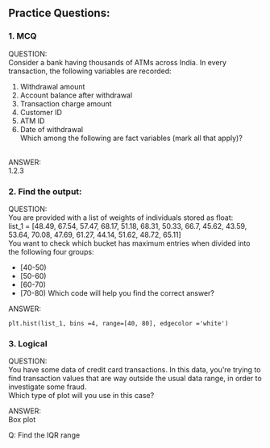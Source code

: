 ## Practice Questions:

### 1. MCQ
QUESTION:</br>
Consider a bank having thousands of ATMs across India. In every transaction, the following variables are recorded: </br>
1. Withdrawal amount </br>
2. Account balance after withdrawal </br>
3. Transaction charge amount </br>
4. Customer ID </br>
5. ATM ID </br>
6. Date of withdrawal </br>
Which among the following are fact variables (mark all that apply)? </br></br>

ANSWER:</br>
1.2.3

### 2. Find the output:
QUESTION: </br>
You are provided with a list of weights of individuals stored as float: </br>
list_1 = [48.49, 67.54, 57.47, 68.17, 51.18, 68.31, 50.33, 66.7, 45.62, 43.59, 53.64, 70.08, 47.69, 61.27, 44.14, 51.62, 48.72, 65.11] </br>
You want to check which bucket has maximum entries when divided into the following four groups: </br>
- [40-50)
- [50-60)
- [60-70)
- [70-80)
Which code will help you find the correct answer? </br>

ANSWER:
```
plt.hist(list_1, bins =4, range=[40, 80], edgecolor ='white')
```

### 3. Logical
QUESTION: </br>
You have some data of credit card transactions. In this data, you're trying to find transaction values that are way outside the usual data range, in order to investigate some fraud. </br>
Which type of plot will you use in this case?

ANSWER: </br>
Box plot

Q: Find the IQR range
